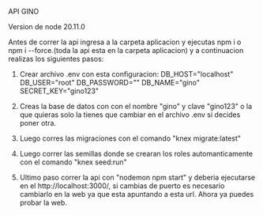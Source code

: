API GINO

Version de node 20.11.0

Antes de correr la api ingresa a la carpeta aplicacion y ejecutas npm i o npm i --force.(toda la api esta en la carpeta aplicacion) y a continuacion realizas los siguientes pasos:

1. Crear archivo .env con esta configuracion:
DB_HOST="localhost"
DB_USER="root"
DB_PASSWORD=""
DB_NAME="gino"
SECRET_KEY="gino123"

2. Creas la base de datos con con el nombre "gino" y clave "gino123" o la que quieras solo la tienes que cambiar en el archivo .env si decides poner otra.

3. Luego corres las migraciones con el comando "knex migrate:latest"

4. Luego correr las semillas donde se crearan los roles automanticamente con el comando "knex seed:run"

5. Ultimo paso correr la api con "nodemon npm start"
	y deberia ejecutarse en el http://localhost:3000/, si cambias de puerto es necesario cambiarlo en la web ya que esta apuntando a esta url. Ahora ya puedes probar la web.


